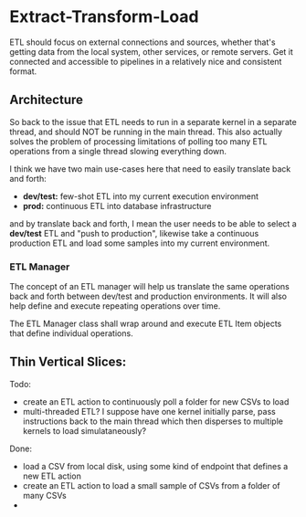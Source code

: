 
# Extract-Transform-Load

ETL should focus on external connections and sources, whether that's getting data from the local system, other services, or remote servers. Get it connected and accessible to pipelines in a relatively nice and consistent format. 


## Architecture

So back to the issue that ETL needs to run in a separate kernel in a separate thread, and should NOT be running in the main thread. 
This also actually solves the problem of processing limitations of polling too many ETL operations from a single thread slowing everything down. 

I think we have two main use-cases here that need to easily translate back and forth:
- **dev/test:** few-shot ETL into my current execution environment
- **prod:** continuous ETL into database infrastructure

and by translate back and forth, I mean the user needs to be able to select a **dev/test** ETL and "push to production",
likewise take a continuous production ETL and load some samples into my current environment. 

### ETL Manager
The concept of an ETL manager will help us translate the same operations back and forth between dev/test and production environments. 
It will also help define and execute repeating operations over time. 

The ETL Manager class shall wrap around and execute ETL Item objects that
define individual operations. 


## Thin Vertical Slices:
Todo:
- create an ETL action to continuously poll a folder for new CSVs to load
- multi-threaded ETL? I suppose have one kernel initially parse, pass instructions back to the main thread which then disperses to multiple kernels to load simulataneously?


Done:
- load a CSV from local disk, using some kind of endpoint that defines a new ETL action
- create an ETL action to load a small sample of CSVs from a folder of many CSVs
- 



